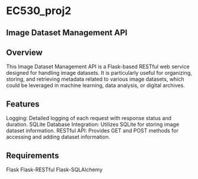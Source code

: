 # EC530_proj2

## Image Dataset Management API

## Overview
This Image Dataset Management API is a Flask-based RESTful web service designed for handling image datasets. It is particularly useful for organizing, storing, and retrieving metadata related to various image datasets, which could be leveraged in machine learning, data analysis, or digital archives.

## Features
Logging: Detailed logging of each request with response status and duration.
SQLite Database Integration: Utilizes SQLite for storing image dataset information.
RESTful API: Provides GET and POST methods for accessing and adding dataset information.

## Requirements
Flask
Flask-RESTful
Flask-SQLAlchemy
